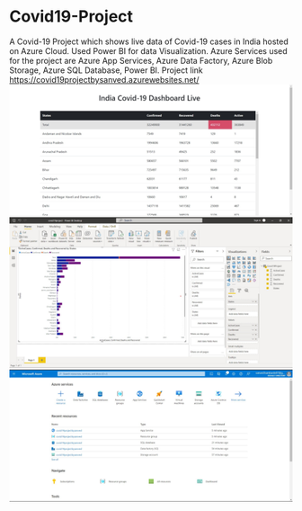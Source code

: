# Covid19-Project
A Covid-19 Project which shows live data of Covid-19 cases in India hosted on Azure Cloud.
Used Power BI for data Visualization. 
Azure Services used for the project are Azure App Services, Azure Data Factory, Azure Blob Storage, Azure SQL Database, Power BI.
Project link https://covid19projectbysanved.azurewebsites.net/
![Screenshot](reactss.jpg)
![Screenshot](frtsscovid.jpg)
![Screenshot](azurepss.jpg)

